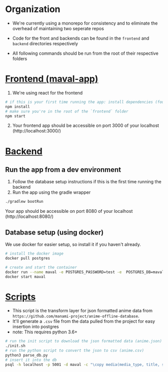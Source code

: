 # Organization

- We're currently using a monorepo for consistency and to eliminate the overhead of maintaining two seperate repos
- Code for the front and backends can be found in the `frontend` and `backend` directories respectively

- All following commands should be run from the root of their respective folders

# [Frontend (maval-app)](./maval-app)

1. We're using react for the frontend

```bash
# if this is your first time running the app: install dependencies (found in package.json)
npm install
# make sure you're in the root of the `frontend` folder
npm start
```

2. Your frontend app should be accessible on port 3000 of your localhost (http://localhost:3000/)

# [Backend](./backend)

## Run the app from a dev environment

1. Follow the database setup instructions if this is the first time running the backend
2. Run the app using the gradle wrapper

```bash
./gradlew bootRun
```

Your app should be accessible on port 8080 of your localhost (http://localhost:8080/)

## Database setup (using docker)

We use docker for easier setup, so install it if you haven't already.

```bash
# install the docker image
docker pull postgres

# create and start the container
docker run --name maval -e POSTGRES_PASSWORD=test -e  POSTGRES_DB=maval -d -p 5001:5432 postgres
docker start maval
```

# [Scripts](./scripts)

- This script is the transform layer for json formatted anime data from `https://github.com/manami-project/anime-offline-database`.
- It'll generate a `.csv` file from the data pulled from the project for easy insertion into postgres
- note: This requires python 3.6+

```bash
# run the init script to download the json formatted data (anime.json)
./init.sh
# run the python script to convert the json to csv (anime.csv)
python3 parse_db.py
# insert it into the db
psql -h localhost -p 5001 -d maval -c "\copy media(media_type, title, status, release_date, episode_count) FROM './anime.csv' WITH DELIMITER ',' CSV HEADER" -U postgres
```
